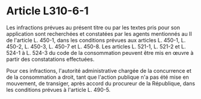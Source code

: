 # Article L310-6-1

Les infractions prévues au présent titre ou par les textes pris pour son application sont recherchées et constatées par les agents mentionnés au II de l'article L. 450-1, dans les conditions prévues aux articles L. 450-1, L. 450-2, L. 450-3, L. 450-7 et L. 450-8. Les articles L. 521-1, L. 521-2 et L. 524-1 à L. 524-3 du code de la consommation peuvent être mis en œuvre à partir des constatations effectuées.

Pour ces infractions, l'autorité administrative chargée de la concurrence et de la consommation a droit, tant que l'action publique n'a pas été mise en mouvement, de transiger, après accord du procureur de la République, dans les conditions prévues à l'article L. 490-5.
